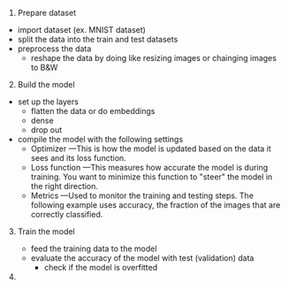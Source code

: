 
1. Prepare dataset

 - import dataset (ex. MNIST dataset)
 - split the data into the train and test datasets
 - preprocess the data
   - reshape the data by doing like resizing images or chainging images to B&W

2. Build the model

 - set up the layers
   - flatten the data or do embeddings
   - dense
   - drop out
 - compile the model with the following settings
   - Optimizer —This is how the model is updated based on the data it sees and its loss function.
   - Loss function —This measures how accurate the model is during training. You want to minimize this function to "steer" the model in the right direction.
   - Metrics —Used to monitor the training and testing steps. The following example uses accuracy, the fraction of the images that are correctly classified.

3. Train the model

    - feed the training data to the model
    - evaluate the accuracy of the model with test (validation) data
      - check if the model is overfitted

4. 